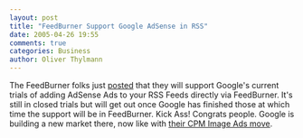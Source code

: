 ```yaml
---
layout: post
title: "FeedBurner Support Google AdSense in RSS"
date: 2005-04-26 19:55
comments: true
categories: Business
author: Oliver Thylmann
---
```



The FeedBurner folks just [posted](http://www.burningdoor.com/feedburner/archives/001146.html) that they will support Google's current trials of adding AdSense Ads to your RSS Feeds directly via FeedBurner. It's still in closed trials but will get out once Google has finished those at which time the support will be in FeedBurner. Kick Ass! Congrats people. Google is building a new market there, now like with [their CPM Image Ads move](http://blog.thylmann.net/2005/04/google_adsense_.html).


